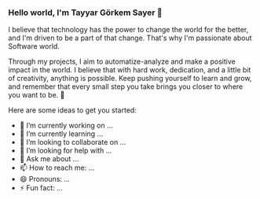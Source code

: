 ### Hello world, I'm Tayyar Görkem Sayer 👋

I believe that technology has the power to change the world for the better, and I'm driven to be a part of that change. That's why I'm passionate about Software world.

Through my projects, I aim to automatize-analyze and make a positive impact in the world. I believe that with hard work, dedication, and a little bit of creativity, anything is possible. Keep pushing yourself to learn and grow, and remember that every small step you take brings you closer to where you want to be. 🚀


Here are some ideas to get you started:

- 🔭 I’m currently working on ...
- 🌱 I’m currently learning ...
- 👯 I’m looking to collaborate on ...
- 🤔 I’m looking for help with ...
- 💬 Ask me about ...
- 📫 How to reach me: ...
- 😄 Pronouns: ...
- ⚡ Fun fact: ...

